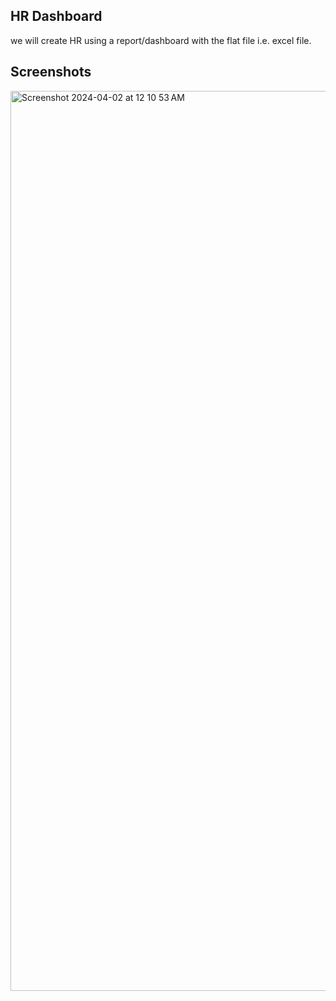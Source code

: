 
## HR Dashboard

we will create HR using a report/dashboard with the flat file i.e. excel file. 
## Screenshots


 <img width="1440" alt="Screenshot 2024-04-02 at 12 10 53 AM" src="https://github.com/vyadav2001/Tableau/assets/101548714/5a9a7349-3af4-484e-baf9-3d31ff3d1175">
